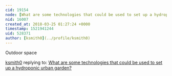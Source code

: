 ```yaml
---
cid: 19154
node: [What are some technologies that could be used to set up a hydroponic urban garden?](../notes/ksmith0/03-22-2018/what-are-some-technologies-that-could-be-used-to-set-up-a-hydroponic-urban-garden)
nid: 16007
created_at: 2018-03-25 01:27:24 +0000
timestamp: 1521941244
uid: 528371
author: [ksmith0](../profile/ksmith0)
---
```


Outdoor space

[ksmith0](../profile/ksmith0) replying to: [What are some technologies that could be used to set up a hydroponic urban garden?](../notes/ksmith0/03-22-2018/what-are-some-technologies-that-could-be-used-to-set-up-a-hydroponic-urban-garden)

